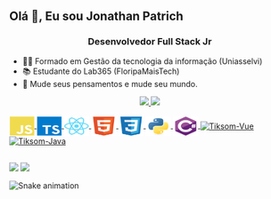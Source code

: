 ## Olá 👋, Eu sou Jonathan Patrich
<h3 align = "center">  Desenvolvedor Full Stack Jr </h3>

- 👨‍🎓 Formado em Gestão da tecnologia da informação (Uniasselvi)
- 📚 Estudante do Lab365 (FloripaMaisTech)
- 🚀 Mude seus pensamentos e mude seu mundo.
<div align="center">
  <a href="https://github.com/tiksom48">
  <img height="180em" src="https://github-readme-stats.vercel.app/api?username=tiksom48&show_icons=true&theme=dark&include_all_commits=true&count_private=true"/>
  <img height="180em" src="https://github-readme-stats.vercel.app/api/top-langs/?username=tiksom48&layout=compact&langs_count=7&theme=dark"/>
</div>
<div style="display: inline_block"><br>
  <img align="center" alt="Tiksom-Js" height="35" width="45" src="https://raw.githubusercontent.com/devicons/devicon/master/icons/javascript/javascript-plain.svg">
  <img align="center" alt="Tiksom-Ts" height="35" width="45" src="https://raw.githubusercontent.com/devicons/devicon/master/icons/typescript/typescript-plain.svg">
  <img align="center" alt="Tiksom-React" height="35" width="45" src="https://raw.githubusercontent.com/devicons/devicon/master/icons/react/react-original.svg">
  <img align="center" alt="Tiksom-HTML" height="35" width="45" src="https://raw.githubusercontent.com/devicons/devicon/master/icons/html5/html5-original.svg">
  <img align="center" alt="Tiksom-CSS" height="35" width="45" src="https://raw.githubusercontent.com/devicons/devicon/master/icons/css3/css3-original.svg">
  <img align="center" alt="Tiksom-Python" height="35" width="45" src="https://raw.githubusercontent.com/devicons/devicon/master/icons/python/python-original.svg">
  <img align="center" alt="Tiksom-Csharp" height="35" width="45" src="https://raw.githubusercontent.com/devicons/devicon/master/icons/csharp/csharp-original.svg">
  <img align="center" alt="Tiksom-Vue" height="45" width="45" src="https://miro.medium.com/max/1200/1*yeAO-nwsAqnzr7k-zoDkoQ.png">
  <img align="center" alt="Tiksom-Java" height="42" width="30" src="https://upload.wikimedia.org/wikipedia/pt/thumb/3/30/Java_programming_language_logo.svg/1200px-Java_programming_language_logo.svg.png">
  
</div>
  
  ##
  
<div> 
  <a href="https://www.instagram.com/jonathanpatrich/" target="_blank"><img src="https://img.shields.io/badge/-Instagram-%23E4405F?style=for-the-badge&logo=instagram&logoColor=white" target="_blank"></a>
  <a href="https://www.linkedin.com/in/jonathanpatrich/" target="_blank"><img src="https://img.shields.io/badge/-LinkedIn-%230077B5?style=for-the-badge&logo=linkedin&logoColor=white" target="_blank"></a> 
 
  ![Snake animation](https://github.com/tiksom48/tiksom48/blob/output/github-contribution-grid-snake.svg)
</div>
